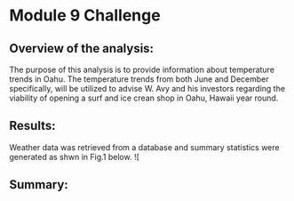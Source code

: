 # Module 9 Challenge

## Overview of the analysis:
The purpose of this analysis is to provide information about temperature trends in Oahu. The temperature trends from both June and December specifically, will be utilized to advise W. Avy and his investors regarding the viability of opening a surf and ice crean shop in Oahu, Hawaii year round.

## Results:
Weather data was retrieved from a database and summary statistics were generated as shwn in Fig.1 below.
![



## Summary:
